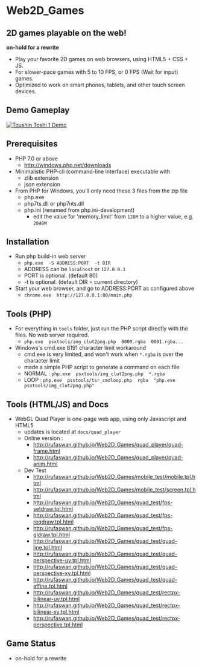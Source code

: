 # Web2D_Games

## 2D games playable on the web!

**on-hold for a rewrite**

* Play your favorite 2D games on web browsers, using HTML5 + CSS + JS.
* For slower-pace games with 5 to 10 FPS, or 0 FPS (Wait for input) games.
* Optimized to work on smart phones, tablets, and other touch screen devices.

## Demo Gameplay

[![Toushin Toshi 1 Demo](http://img.youtube.com/vi/Jumikw3BS7o/0.jpg)](http://www.youtube.com/watch?v=Jumikw3BS7o)

## Prerequisites

* PHP 7.0 or above
  * http://windows.php.net/downloads
* Minimalistic PHP-cli (command-line interface) executable with
  * zlib extension
  * json extension
* From PHP for Windows, you'll only need these 3 files from the zip file
  * php.exe
  * php7ts.dll or php7nts.dll
  * php.ini (renamed from php.ini-development)
    * edit the value for 'memory_limit' from `128M` to a higher value, e.g. `2048M`

## Installation

* Run php build-in web server
  * `php.exe  -S ADDRESS:PORT  -t DIR`
  * ADDRESS can be `localhost` or `127.0.0.1`
  * PORT is optional. (default 80)
  * -t is optional. (default DIR = current directory)
* Start your web browser, and go to ADDRESS:PORT as configured above
  * `chrome.exe  http://127.0.0.1:80/main.php`

## Tools (PHP)

* For everything in `tools` folder, just run the PHP script directly with the files. No web server required.
  * `php.exe  psxtools/img_clut2png.php  0000.rgba  0001.rgba...`
* Windows's cmd.exe 8191 character limit workaround
  * cmd.exe is very limited, and won't work when `*.rgba` is over the character limit
  * made a simple PHP script to generate a command on each file
  * NORMAL : `php.exe  psxtools/img_clut2png.php  *.rgba`
  * LOOP : `php.exe  psxtools/tsr_cmdloop.php  rgba  "php.exe psxtools/img_clut2png.php"`

## Tools (HTML/JS) and Docs

* WebGL Quad Player is one-page web app, using only Javascript and HTML5
  * updates is located at `docs/quad_player`
  * Online version :
    * http://rufaswan.github.io/Web2D_Games/quad_player/quad-frame.html
    * http://rufaswan.github.io/Web2D_Games/quad_player/quad-anim.html
  * Dev Test
    * http://rufaswan.github.io/Web2D_Games/mobile_test/mobile.tpl.html
    * http://rufaswan.github.io/Web2D_Games/mobile_test/screen.tpl.html
    * http://rufaswan.github.io/Web2D_Games/quad_test/fps-setdraw.tpl.html
    * http://rufaswan.github.io/Web2D_Games/quad_test/fps-reqdraw.tpl.html
    * http://rufaswan.github.io/Web2D_Games/quad_test/fps-gldraw.tpl.html
    * http://rufaswan.github.io/Web2D_Games/quad_test/quad-line.tpl.html
    * http://rufaswan.github.io/Web2D_Games/quad_test/quad-perspective-uv.tpl.html
    * http://rufaswan.github.io/Web2D_Games/quad_test/quad-perspective-xy.tpl.html
    * http://rufaswan.github.io/Web2D_Games/quad_test/quad-affine.tpl.html
    * http://rufaswan.github.io/Web2D_Games/quad_test/rectpx-bilinear-uv.tpl.html
    * http://rufaswan.github.io/Web2D_Games/quad_test/rectpx-bilinear-xy.tpl.html
    * http://rufaswan.github.io/Web2D_Games/quad_test/rectpx-perspective.tpl.html

## Game Status

* on-hold for a rewrite
